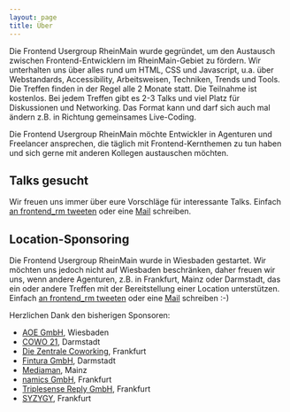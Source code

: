```yaml
---
layout: page
title: Über
---
```


Die Frontend Usergroup RheinMain wurde gegründet, um den Austausch zwischen Frontend-Entwicklern im RheinMain-Gebiet zu fördern. Wir unterhalten uns über alles rund um HTML, CSS und Javascript, u.a. über Webstandards, Accessibility, Arbeitsweisen, Techniken, Trends und Tools. Die Treffen finden in der Regel alle 2 Monate statt. Die Teilnahme ist kostenlos. Bei jedem Treffen gibt es 2-3 Talks und viel Platz für Diskussionen und Networking. Das Format kann und darf sich auch mal ändern z.B. in Richtung gemeinsames Live-Coding.

Die Frontend Usergroup RheinMain möchte Entwickler in Agenturen und Freelancer ansprechen, die täglich mit Frontend-Kernthemen zu tun haben und sich gerne mit anderen Kollegen austauschen möchten.

## Talks gesucht

Wir freuen uns immer über eure Vorschläge für interessante Talks. Einfach [an frontend_rm tweeten](http://twitter.com/frontend_rm) oder eine [Mail](mailto:info@frontend-rheinmain.de) schreiben.

## Location-Sponsoring

Die Frontend Usergroup RheinMain wurde in Wiesbaden gestartet. Wir möchten uns jedoch nicht auf Wiesbaden beschränken, daher freuen wir uns, wenn andere Agenturen, z.B. in Frankfurt, Mainz oder Darmstadt, das ein oder andere Treffen mit der Bereitstellung einer Location unterstützen. Einfach [an frontend_rm tweeten](http://twitter.com/frontend_rm) oder eine [Mail](mailto:info@frontend-rheinmain.de) schreiben :-)

Herzlichen Dank den bisherigen Sponsoren:

- [AOE GmbH](http://www.aoe.com), Wiesbaden
- [COWO 21](http://cowo21.de), Darmstadt
- [Die Zentrale Coworking](http://www.die-zentrale-ffm.de/), Frankfurt
- [Fintura GmbH](http://fintura.de/), Darmstadt
- [Mediaman](https://www.mediaman.de), Mainz
- [namics GmbH](http://www.namics.de), Frankfurt
- [Triplesense Reply GmbH](http://www.triplesensereply.de/), Frankfurt
- [SYZYGY](http://www.syzygy.de), Frankfurt
